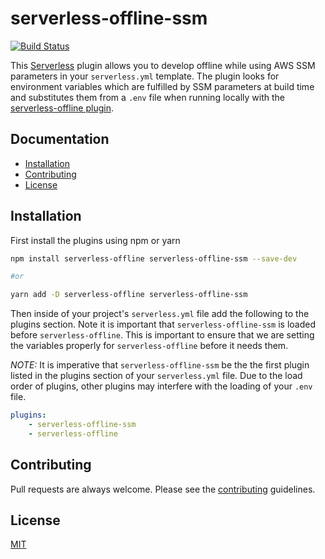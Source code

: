 # serverless-offline-ssm
[![Build Status](https://travis-ci.org/janders223/serverless-offline-ssm.svg?branch=master)](https://travis-ci.org/janders223/serverless-offline-ssm)

This [Serverless](https://github.com/serverless/serverless) plugin allows you to develop offline while using AWS SSM parameters in your `serverless.yml` template. The plugin looks for environment variables which are fulfilled by SSM parameters at build time and substitutes them from a `.env` file when running locally with the [serverless-offline plugin](https://github.com/dherault/serverless-offline).

## Documentation

- [Installation](#installation)
- [Contributing](#contributing)
- [License](#license)

## Installation

First install the plugins using npm or yarn

```bash
npm install serverless-offline serverless-offline-ssm --save-dev

#or

yarn add -D serverless-offline serverless-offline-ssm
```

Then inside of your project's `serverless.yml` file add the following to the plugins section. Note it is important that `serverless-offline-ssm` is loaded before `serverless-offline`. This is important to ensure that we are setting the variables properly for `serverless-offline` before it needs them.

_NOTE:_ It is imperative that `serverless-offline-ssm` be the the first plugin listed in the plugins section of your `serverless.yml` file. Due to the load order of plugins, other plugins may interfere with the loading of your `.env` file.

```yaml
plugins:
    - serverless-offline-ssm
    - serverless-offline
```

## Contributing

Pull requests are always welcome. Please see the [contributing](https://github.com/janders223/serverless-offline-ssm/blob/master/CONTRIBUTING.md) guidelines.

## License

[MIT](https://github.com/janders223/serverless-offline-ssm/blob/master/LICENSE)
